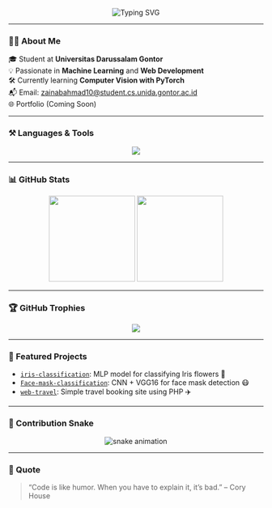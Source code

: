 <!-- Banner Header -->
<p align="center">
  <img src="https://readme-typing-svg.demolab.com?font=Fira+Code&weight=600&pause=1000&color=34e89e&center=true&vCenter=true&width=435&lines=Hi%2C+I'm+Zainab+Ahmad!;Turning+ideas+into+code.;Always+learning%2C+always+building." alt="Typing SVG" />
</p>

---

### 👩‍💻 About Me

🎓 Student at **Universitas Darussalam Gontor**  
💡 Passionate in **Machine Learning** and **Web Development**  
🛠️ Currently learning **Computer Vision with PyTorch**  
📬 Email: [zainabahmad10@student.cs.unida.gontor.ac.id](mailto:zainabahmad10@student.cs.unida.gontor.ac.id)  
🌐 Portfolio (Coming Soon)

---

### ⚒️ Languages & Tools

<p align="center">
  <img src="https://skillicons.dev/icons?i=py,jupyter,php,html,css,js,git,vscode,figma,laravel,colab" />
</p>

---

### 📊 GitHub Stats

<p align="center">
  <img src="https://github-readme-stats.vercel.app/api?username=zainhmdd&show_icons=true&theme=tokyonight" height="170"/>
  <img src="https://github-readme-stats.vercel.app/api/top-langs/?username=zainhmdd&layout=compact&theme=tokyonight" height="170"/>
</p>

---

### 🏆 GitHub Trophies

<p align="center">
  <img src="https://github-profile-trophy.vercel.app/?username=zainhmdd&theme=monokai&no-frame=true&no-bg=true&margin-w=10" />
</p>

---

### 📌 Featured Projects

- [`iris-classification`](https://github.com/zainhmdd/iris-classification): MLP model for classifying Iris flowers 🌸  
- [`Face-mask-classification`](https://github.com/zainhmdd/Face-mask-classification): CNN + VGG16 for face mask detection 😷  
- [`web-travel`](https://github.com/zainhmdd/web-travel): Simple travel booking site using PHP ✈️

---

### 🐍 Contribution Snake

<p align="center">
  <img src="https://raw.githubusercontent.com/zainhmdd/zainhmdd/output/github-contribution-grid-snake.svg" alt="snake animation" />
</p>

---

### 💬 Quote

> “Code is like humor. When you have to explain it, it’s bad.” – Cory House
